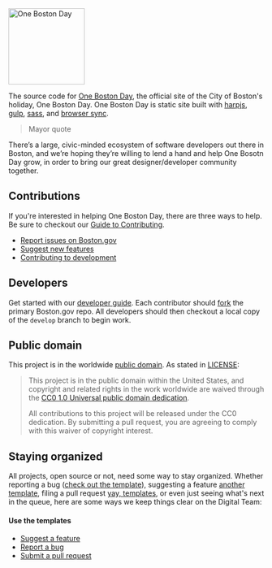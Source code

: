 <img src="http://www.onebostonday.org/img/logos/OneBostonDay_Logo_01_BlueNavy-square.jpg" alt="One Boston Day" width="150" />

The source code for [One Boston Day](http://www.onebostonday.org/), the official site of the City of Boston's holiday, One Boston Day. One Boston Day is static site built with [harpjs](http://harpjs.com/), [gulp](http://gulpjs.com), [sass](http://sass-lang.com), and [browser sync](https://browsersync.io/).

> Mayor quote

There’s a large, civic-minded ecosystem of software developers out there in Boston, and we’re hoping they’re willing to lend a hand and help One Bosotn Day grow, in order to bring our great designer/developer community together.

## Contributions

If you're interested in helping One Boston Day, there are three ways to help. Be sure to checkout our [Guide to Contributing](https://github.com/CityOfBoston/OneBostonDay/blob/master/guides/03-contributing-to-boston.gov.md).

* [Report issues on Boston.gov](https://github.com/CityOfBoston/OneBostonDay/blob/master/guides/03-contributing-to-boston.gov.md#reporting-bugs)
* [Suggest new features](https://github.com/CityOfBoston/OneBostonDay/blob/master/guides/03-contributing-to-boston.gov.md#suggest-new-features)
* [Contributing to development](https://github.com/CityOfBoston/OneBostonDay/blob/master/guides/03-contributing-to-boston.gov.md#contributing-to-development)

## Developers

Get started with our [developer guide](https://github.com/CityOfBoston/OneBostonDay/blob/master/guides/02-setting-up-development.md). Each contributor should [fork](https://help.github.com/articles/fork-a-repo) the primary Boston.gov repo. All developers should then checkout a local copy of the `develop` branch to begin work.


## Public domain

This project is in the worldwide [public domain](LICENSE.md). As stated in [LICENSE](LICENSE.md):

> This project is in the public domain within the United States, and copyright and related rights in the work worldwide are waived through the [CC0 1.0 Universal public domain dedication](https://creativecommons.org/publicdomain/zero/1.0/).
>
> All contributions to this project will be released under the CC0 dedication. By submitting a pull request, you are agreeing to comply with this waiver of copyright interest.

## Staying organized

All projects, open source or not, need some way to stay organized. Whether reporting a bug ([check out the template](https://github.com/CityOfBoston/OneBostonDay/blob/master/guides/03-contributing-to-boston.gov.md#bug-report-template)), suggesting a feature [another template](https://github.com/CityOfBoston/OneBostonDay/blob/master/guides/03-contributing-to-boston.gov.md#feature-template), filing a pull request [yay, templates](https://github.com/CityOfBoston/OneBostonDay/blob/master/guides/03-contributing-to-boston.gov.md#pull-request-template), or even just seeing what's next in the queue, here are some ways we keep things clear on the Digital Team:

#### Use the templates

* [Suggest a feature](https://github.com/CityOfBoston/OneBostonDay/blob/master/guides/03-contributing-to-boston.gov.md#feature-template)
* [Report a bug](https://github.com/CityOfBoston/OneBostonDay/blob/master/guides/03-contributing-to-boston.gov.md#bug-report-template)
* [Submit a pull request](https://github.com/CityOfBoston/OneBostonDay/blob/master/guides/03-contributing-to-boston.gov.md#pull-request-template)